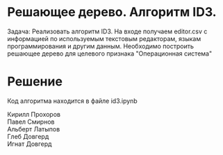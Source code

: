 # Решающее дерево. Алгоритм ID3.
Задача: Реализовать алгоритм ID3. На входе получаем editor.csv с информацией по используемым текстовым редакторам, 
языкам программирования и другим данным. Необходимо построить решающее дерево для целевого признака "Операционная система"

# Решение
Код алгоритма находится в файле id3.ipynb

Кирилл Прохоров<br>
Павел Смирнов<br>
Альберт Латыпов<br>
Глеб Довгерд<br>
Игнат Довгерд<br>
